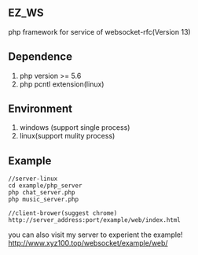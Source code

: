 ## EZ_WS ##
php framework for service of websocket-rfc(Version 13)

## Dependence ##
1. php version >= 5.6
2. php pcntl extension(linux)

## Environment ##
1. windows (support single process)
2. linux(support mulity process)

## Example ##
	//server-linux
    cd example/php_server
    php chat_server.php
    php music_server.php

	//client-brower(suggest chrome)
	http://server_address:port/example/web/index.html
you can also visit my server to experient the example!
http://www.xyz100.top/websocket/example/web/
